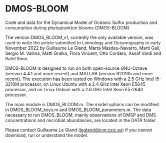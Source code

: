 # DMOS-BLOOM

Code and data for the Dynamical Model of Oceanic Sulfur production and consumption during phytoplankton blooms (DMOS-BLOOM)

The version DMOS_BLOOM_v1, currently the only available version, was used to write the article submitted to Limnology and Oceanography in early November 2022
by Guillaume Le Gland, Marta Masdeu-Navarro, Martí Galí, Sergio M. Vallina, Matti Gralka, Flora Vincent, Otto Cordero, Assaf Vardi and Rafel Simó.

DMOS-BLOOM is designed to run on both open-source GNU-Octave (version 4.4.1 and more recent) and MATLAB (version R2010b and more recent).
The execution has been tested on Windows with a 2.5 GHz Intel i5-3210M processor, on Linux Ubuntu with a 2.4 GHz Intel Xeon E5645 processor, and on Linux Debian with a 2.6 GHz Intel Xeon E5-2640 processor.

The main module is DMOS_BLOOM.m. The model options can be modified in DMOS_BLOOM_keys.m and DMOS_BLOOM_parameters.m.
The data necessary to run DMOS_BLOOM, mainly observations of DMSP and DMS concentrations and microbial abundances, are located in the DATA folder.

Please contact Guillaume Le Gland (legland@icm.csic.es) if you cannot download, run or understand the model.
